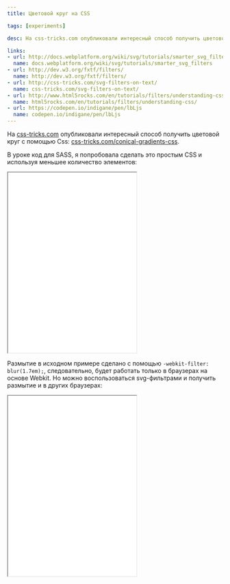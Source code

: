 ```yaml
---
title: Цветовой круг на CSS

tags: [experiments]

desc: На css-tricks.com опубликовали интересный способ получить цветовой круг с помощью Css. В уроке код для SASS, я попробовала сделать это простым CSS и используя меньшее количество элементов.

links:
- url: http://docs.webplatform.org/wiki/svg/tutorials/smarter_svg_filters
  name: docs.webplatform.org/wiki/svg/tutorials/smarter_svg_filters
- url: http://dev.w3.org/fxtf/filters/
  name: http://dev.w3.org/fxtf/filters/
- url: http://css-tricks.com/svg-filters-on-text/
  name: css-tricks.com/svg-filters-on-text/
- url: http://www.html5rocks.com/en/tutorials/filters/understanding-css/
  name: html5rocks.com/en/tutorials/filters/understanding-css/
- url: https://codepen.io/indigane/pen/lbLjs
  name: codepen.io/indigane/pen/lbLjs
---
```


На  <a href="http://css-tricks.com/">css-tricks.com</a> опубликовали интересный способ получить цветовой круг с помощью Css: <a href="http://css-tricks.com/conical-gradients-css/">css-tricks.com/conical-gradients-css</a>.

В уроке код для SASS, я попробовала сделать это простым CSS и используя меньшее количество элементов:<!--more-->

<iframe class="live-snippet" style="height: 420px" src="../assets/demo/tsvetovoj-krug-na-css/demo_1.html?output"></iframe>

Размытие в исходном примере сделано с помощью <code>-webkit-filter: blur(1.7em);</code>, следовательно, будет работать только в браузерах на основе Webkit.
Но можно воспользоваться svg-фильтрами и получить размытие и в других браузерах:

<iframe class="live-snippet" style="height: 420px" src="../assets/demo/tsvetovoj-krug-na-css/demo_2.html?output"></iframe>
